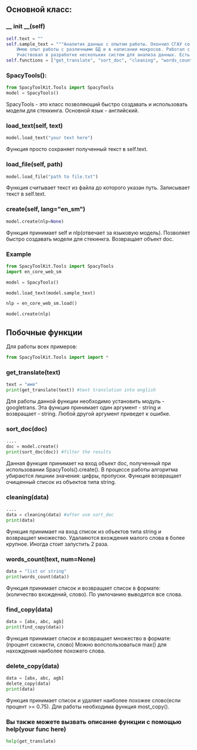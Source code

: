 ## Основной класс:

### __ init __(self)
```python
self.text = ""
self.sample_text = """Аналитик данных с опытом работы. Окончил СГАУ со степенью магистра по математике. 
    Имею опыт работы с различными БД и в написании макросов. Работал с различными фреймворками для анализа данных на Python. 
    Участвовал в разработке нескольких систем для анализа данных. Есть примеры своих проектов по Data Science на GitHub:"""
self.functions = ["get_translate", "sort_doc", "cleaning", "words_count", "find_copy", "delete_copy"]
```

### SpacyTools():
```python
from SpacyToolKit.Tools import SpacyTools
model = SpacyTools()
```
SpacyTools - это класс позволяющий быстро создавать и использовать модели для стеккинга. Основной язык - английский.

### load_text(self, text)

```python
model.load_text("your text here")
```

Функция просто сохраняет полученный текст в self.text.

### load_file(self, path)
```python
model.load_file("path to file.txt")
```

Функция считывает текст из файла до которого указан путь. Записывает текст в self.text.

### create(self, lang="en_sm")
```python
model.create(nlp=None)
```
Функция принимает self и nlp(отвечает за языковую модель). 
Позволяет быстро создавать модели для стекинкга.
Возвращает объект doc.

### Example

```python
from SpacyToolKit.Tools import SpacyTools
import en_core_web_sm

model = SpacyTools()

model.load_text(model.sample_text)

nlp = en_core_web_sm.load()

model.create(nlp)
```

## Побочные функции

Для работы всех примеров:
```python
from SpacyToolKit.Tools import import *
```

### get_translate(text)
```python
text = "имя"
print(get_translate(text)) #text translation into english
```

Для работы данной функции необходимо установить модуль - googletrans. 
Эта функция принимает один аргумент - string и возвращает - string.
Любой другой аргумент приведет к ошибке.

### sort_doc(doc)
```python
....
doc = model.create()
print(sort_doc(doc)) #filter the results
```

Данная функция принимает на вход объект doc, полученный при использовании SpacyTools().create().
В процессе работы алгоритма убираются лишнии значения: цифры, пропуски.
Функция возвращает очищенный список из объектов типа string.

### cleaning(data)
```python
....
data = cleaning(data) #after use sort_doc
print(data)
```

Функция принимает на вход список из объектов типа string и возвращает множество.
Удалаяются вхождения малого слова в более крупное.
Иногда стоит запустить 2 раза.

### words_count(text, num=None)
```python
data = "list or string"
print(words_count(data))
```

Функция принимает список и возвращает список в формате:
(количество вхождений, слово).
По умлочанию выводятся все слова.

### find_copy(data)
```python
data = [abx, abc, agb]
print(find_copy(data))
```

Функция принимает список и возвращает множество в формате:
(процент схожести, слово)
Можно вопспользоваться max() для нахождения наиболее похожего слова.

### delete_copy(data)
```python
data = [abx, abc, agb]
delete_copy(data)
print(data)
```

Функция принимает список и удаляет наиболее похожее слово(если процент >= 0.75).
Для работы необходима функция most_copy().

### Вы также можете вызвать описание функции с помощью help(your func here)
```python
help(get_translate)
```
